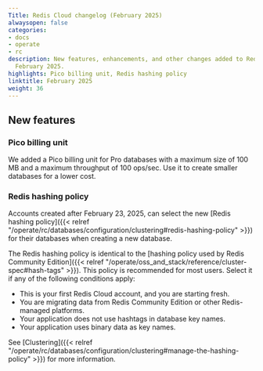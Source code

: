 ```yaml
---
Title: Redis Cloud changelog (February 2025)
alwaysopen: false
categories:
- docs
- operate
- rc
description: New features, enhancements, and other changes added to Redis Cloud during
  February 2025.
highlights: Pico billing unit, Redis hashing policy
linktitle: February 2025
weight: 36
---
```


## New features

### Pico billing unit

We added a Pico billing unit for Pro databases with a maximum size of 100 MB and a maximum throughput of 100 ops/sec. Use it to create smaller databases for a lower cost.

### Redis hashing policy

Accounts created after February 23, 2025, can select the new [Redis hashing policy]({{< relref "/operate/rc/databases/configuration/clustering#redis-hashing-policy" >}}) for their databases when creating a new database. 

The Redis hashing policy is identical to the [hashing policy used by Redis Community Edition]({{< relref "/operate/oss_and_stack/reference/cluster-spec#hash-tags" >}}). This policy is recommended for most users. Select it if any of the following conditions apply:
- This is your first Redis Cloud account, and you are starting fresh.
- You are migrating data from Redis Community Edition or other Redis-managed platforms.
- Your application does not use hashtags in database key names.
- Your application uses binary data as key names.

See [Clustering]({{< relref "/operate/rc/databases/configuration/clustering#manage-the-hashing-policy" >}}) for more information.